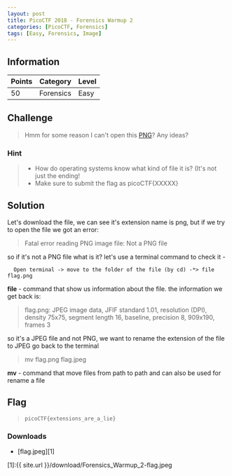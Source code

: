 ```yaml
---
layout: post
title: PicoCTF 2018 - Forensics Warmup 2
categories: [PicoCTF, Forensics]
tags: [Easy, Forensics, Image]
---
```


## Information

| Points |Category  | Level|
|--|--|--|
| 50 | Forensics |Easy |

## Challenge

> Hmm for some reason I can't open this [PNG](https://2018shell.picoctf.com/static/1e9d081292d7bf0fc19c5dc43fc7bfc2/flag.png)? Any ideas?

### Hint

>  - How do operating systems know what kind of file it is? (It's not just the ending!
>  -   Make sure to submit the flag as picoCTF{XXXXX}

## Solution

Let's download the file, we can see it's extension name is png, but if we try to open the file
we got an error:

> Fatal error reading PNG image file: Not a PNG file

so if it's not a PNG file what is it?
let's use a terminal command to check it -

      Open terminal -> move to the folder of the file (by cd) -*> file flag.png

**file** - command that show us information about the file.
the information we get back is:

> flag.png: JPEG image data, JFIF standard 1.01, resolution (DPI),
> density 75x75, segment length 16, baseline, precision 8, 909x190, frames 3

so it's a JPEG file and not PNG, we want to rename the extension of the file to JPEG
go back to the terminal 

 > mv flag.png flag.jpeg

**mv** - command that move files from path to path and can also be used for rename a file
## Flag
> `picoCTF{extensions_are_a_lie}`

### Downloads


 - [flag.jpeg][1]
 
[1]:{{ site.url }}/download/Forensics_Warmup_2-flag.jpeg



